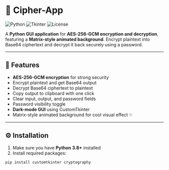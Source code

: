 # 🔐 Cipher-App

![Python](https://img.shields.io/badge/Python-3.8+-blue?logo=python) ![Tkinter](https://img.shields.io/badge/Tkinter-GUI-green) ![License](https://img.shields.io/badge/License-MIT-yellow)

A **Python GUI application** for **AES-256-GCM encryption and decryption**, featuring a **Matrix-style animated background**. Encrypt plaintext into Base64 ciphertext and decrypt it back securely using a password.  

---

## 🚀 Features

- **AES-256-GCM encryption** for strong security  
- Encrypt plaintext and get Base64 output  
- Decrypt Base64 ciphertext to plaintext  
- Copy output to clipboard with one click  
- Clear input, output, and password fields  
- Password visibility toggle  
- **Dark-mode GUI** using CustomTkinter  
- Matrix-style animated background for cool visual effect ✨  

---



## ⚙️ Installation

1. Make sure you have **Python 3.8+** installed  
2. Install required packages:
```bash
pip install customtkinter cryptography
